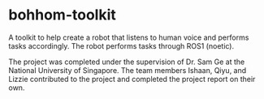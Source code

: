 # bohhom-toolkit

A toolkit to help create a robot that listens to human voice and performs tasks accordingly. The robot performs tasks through ROS1 (noetic). 

The project was completed under the supervision of Dr. Sam Ge at the National University of Singapore. The team members Ishaan, Qiyu, and Lizzie contributed to the project and completed the project report on their own.
